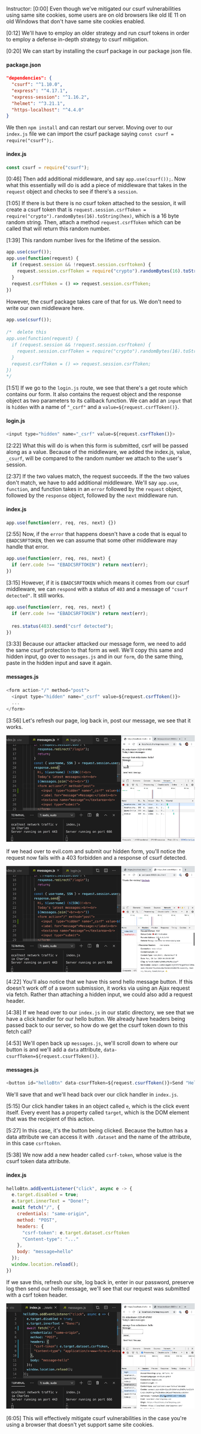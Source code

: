 Instructor: [0:00] Even though we've mitigated our csurf vulnerabilities using same site cookies, some users are on old browsers like old IE 11 on old Windows that don't have same site cookies enabled.

[0:12] We'll have to employ an older strategy and run csurf tokens in order to employ a defense in-depth strategy to csurf mitigation.

[0:20] We can start by installing the csurf package in our package json file. 

#### package.json
```json
"dependencies": {
  "csurf": "^1.10.0",
  "express": "^4.17.1",
  "express-session": "^1.16.2",
  "helmet": "^3.21.1",
  "https-localhost": "^4.4.0"
}
```

We then `npm install` and can restart our server. Moving over to our `index.js` file we can import the csurf package saying `const csurf = require("csurf");`.

#### index.js
```js
const csurf = require("csurf");
```

[0:46] Then add additional middleware, and say `app.use(csurf());`. Now what this essentially will do is add a piece of middleware that takes in the `request` object and checks to see if there's a `session`.

[1:05] If there is but there is no csurf token attached to the session, it will create a csurf token that is `request.session.csrfToken = require("crypto").randomBytes(16).toString(hex)`, which is a 16 byte random string. Then, attach a method `request.csrfToken` which can be called that will return this random number.

[1:39] This random number lives for the lifetime of the session. 

```js
app.use(csurf());
app.use(function(request) {
  if (request.session && !request.session.csrftoken) {
    request.session.csrfToken = require("crypto").randomBytes(16).toString(hex)
  }
  request.csrfToken = () => request.session.csrfToken;
})
```

However, the csurf package takes care of that for us. We don't need to write our own middleware here.

```js
app.use(csurf());

/*  delete this
app.use(function(request) {
  if (request.session && !request.session.csrftoken) {
    request.session.csrfToken = require("crypto").randomBytes(16).toString(hex)
  }
  request.csrfToken = () => request.session.csrfToken;
})
*/
```

[1:51] If we go to the `login.js` route, we see that there's a get route which contains our form. It also contains the request object and the response object as two parameters to its callback function. We can add an `input` that is `hidden` with a name of `"_csrf"` and a `value=${request.csrfToken()}`.

#### login.js
```js
<input type="hidden" name="_csrf" value=${request.csrfToken()}>
```

[2:22] What this will do is when this form is submitted, csrf will be passed along as a value. Because of the middleware, we added the index.js,  value, `_csurf`, will be compared to the random number we attach to the user's session.

[2:37] If the two values match, the request succeeds. If the the two values don't match, we have to add additional middleware. We'll say `app.use`, `function`, and function takes in an `error` followed by the `request` object, followed by the `response` object, followed by the `next` middleware run.

#### index.js
```js
app.use(function(err, req, res, next) {})
```

[2:55] Now, if the `error` that happens doesn't have a code that is equal to `EBADCSRFTOKEN`, then we can assume that some other middleware may handle that error.

```js
app.use(function(err, req, res, next) {
  if (err.code !== "EBADCSRFTOKEN") return next(err);
})
```

[3:15] However, if it is `EBADCSRFTOKEN` which means it comes from our csurf middleware, we can `respond` with a status of `403` and a message of `"csurf detected"`. It still works.

```js
app.use(function(err, req, res, next) {
  if (err.code !== "EBADCSRFTOKEN") return next(err);

  res.status(403).send("csrf detected");
})
```

[3:33] Because our attacker attacked our message form, we need to add the same csurf protection to that form as well. We'll copy this same and hidden input, go over to `messages.js` and in our `form`, do the same thing, paste in the hidden input and save it again.

#### messages.js
```js
<form action-"/" method="post">
  <input type="hidden" name="_csrf" value=${request.csrfToken()}>
  ...
</form>
```

[3:56] Let's refresh our page, log back in, post our message, we see that it works. 

![it works](../images/egghead-add-csrf-token-middleware-to-an-express-server-to-mitigate-csrf-it-works.png)

If we head over to evil.com and submit our hidden form, you'll notice the request now fails with a 403 forbidden and a response of csurf detected.

![403](../images/egghead-add-csrf-token-middleware-to-an-express-server-to-mitigate-csrf-evil-responds-403.png)

[4:22] You'll also notice that we have this send hello message button. If this doesn't work off of a sworn submission, it works via using an Ajax request via fetch. Rather than attaching a hidden input, we could also add a request header.

[4:38] If we head over to our `index.js` in our static directory, we see that we have a click handler for our hello button. We already have headers being passed back to our server, so how do we get the csurf token down to this fetch call?

[4:53] We'll open back up `messages.js`, we'll scroll down to where our button is and we'll add a `data` attribute, `data-csurfToken=${request.csurfToken()}`. 

#### messages.js
```js
<button id="helloBtn" data-csurfToken=${request.csurfToken()}>Send "Hello" Message</button>
```

We'll save that and we'll head back over our click handler in `index.js`.

[5:15] Our click handler takes in an object called `e`, which is the click event itself. Every event has a property called `target`, which is the DOM element that was the recipient of this action.

[5:27] In this case, it's the button being clicked. Because the button has a data attribute we can access it with `.dataset` and the name of the attribute, in this case `csrftoken`.

[5:38] We now add a new header called `csrf-token`, whose value is the csurf token data attribute. 

#### index.js
```js
helloBtn.addEventListener("click", async e -> {
  e.target.disabled = true;
  e.target.innerText = "Done!";
  await fetch("/", {
    credentials: "same-origin",
    method: "POST",
    headers: {
      "csrf-token": e.target.dataset.csrftoken
      "Content-type": "..."
    },
    body: "message=hello"
  });
  window.location.reload();
})
```

If we save this, refresh our site, log back in, enter in our password, preserve log then send our hello message, we'll see that our request was submitted with a csrf token header.

![csrf token header](../images/egghead-add-csrf-token-middleware-to-an-express-server-to-mitigate-csrf-csrf-token-header.png)

[6:05] This will effectively mitigate csurf vulnerabilities in the case you're using a browser that doesn't yet support same site cookies.
